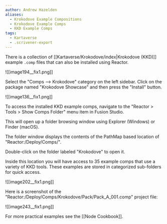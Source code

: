 ```yaml
---
author: Andrew Hazelden
aliases:
  - Krokodove Example Compositions
  - Krokodove Example Comps
  - KKD Example Comps
tags:
  - Kartaverse
  - .scrivener-export
---
```


There is a collection of [[Kartaverse/Krokodove/index|Krokodove (KKD)]] example `.comp` files that can also be installed using Reactor.

![[image194__fix1.png]]

Select the "Comps --> Krokodove" category on the left sidebar. Click on the package named "Krokodove Showcase" and then press the "Install" button.

![[image136__fix1.png]]

To access the installed KKD example comps, navigate to the "Reactor \> Tools \> Show Comps Folder" menu item in Fusion Studio.

This will open up a folder browsing window using Explorer (Windows) or Finder (macOS).

The folder window displays the contents of the PathMap based location of "Reactor:/Deploy/Comps/".

Double-click on the folder labeled "Krokodove" to open it.

Inside this location you will have access to 35 example comps that use a variety of KKD tools. These examples are stored in categorized sub-folders for quick access.

![[image202__fix1.png]]

Here is a screenshot of the "Reactor:/Deploy/Comps/Krokodove/Pack/Pack_A\_001.comp" project file:

![[image243__fix1.png]]

For more practical examples see the [[Node Cookbook]].
